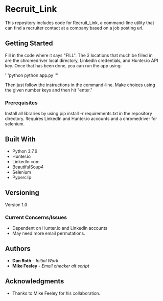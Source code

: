 # Recruit_Link

This repository includes code for Recruit_Link, a command-line utility that can find a recruiter contact at a company based on a job posting url.  

## Getting Started

Fill in the code where it says "FILL".  The 3 locations that much be filled in are the chromedriver local directory, LinkedIn credentials, and Hunter.io API key.  Once that has been done, you can run the app using:

'''python
python app.py
'''

Then just follow the instructions in the command-line.  Make choices using the given number keys and then hit "enter."

### Prerequisites

Install all libraries by using pip install -r requirements.txt in the repository directory.  Requires LinkedIn and Hunter.io accounts and a chromedriver for selenium.   

## Built With

* Python 3.7.6
* Hunter.io
* LinkedIn.com
* BeautifulSoup4
* Selenium
* Pyperclip
  
## Versioning

Version 1.0

### Current Concerns/Issues

* Dependent on Hunter.io and LinkedIn accounts
* May need more email permutations.

## Authors

* **Dan Roth** - *Initial Work*
* **Mike Feeley** - *Email checker alt script*

## Acknowledgments

* Thanks to Mike Feeley for his collaboration.

